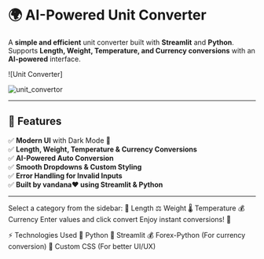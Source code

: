 
# 🌍 AI-Powered Unit Converter

A **simple and efficient** unit converter built with **Streamlit** and **Python**. Supports **Length, Weight, Temperature, and Currency conversions** with an **AI-powered** interface.  

![Unit Converter]

![unit_convertor](https://github.com/user-attachments/assets/3825f00c-aa64-48b7-adc3-90b1acdebe39)






---

## 🚀 Features

✅ **Modern UI** with Dark Mode 🌙  
✅ **Length, Weight, Temperature & Currency Conversions**  
✅ **AI-Powered Auto Conversion**   
✅ **Smooth Dropdowns & Custom Styling**  
✅ **Error Handling for Invalid Inputs**  
✅ **Built by vandana❤️ using Streamlit & Python**  

---
Select a category from the sidebar:
📏 Length
⚖️ Weight
🌡️ Temperature
💰 Currency
Enter values and click convert
Enjoy instant conversions! 🎉

⚡ Technologies Used
🐍 Python
🎨 Streamlit
💰 Forex-Python (For currency conversion)
🎨 Custom CSS (For better UI/UX)

